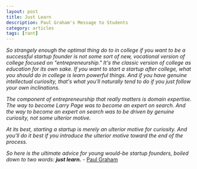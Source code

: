 ```yaml
---
layout: post
title: Just Learn
description: Paul Graham's Message to Students
category: articles
tags: [rant]
---
```


*So strangely enough the optimal thing do to in college if you want to be a successful startup founder is not some sort of new, vocational version of college focused on "entrepreneurship." It's the classic version of college as education for its own sake. If you want to start a startup after college, what you should do in college is learn powerful things. And if you have genuine intellectual curiosity, that's what you'll naturally tend to do if you just follow your own inclinations.*

*The component of entrepreneurship that really matters is domain expertise. The way to become Larry Page was to become an expert on search. And the way to become an expert on search was to be driven by genuine curiosity, not some ulterior motive.*

*At its best, starting a startup is merely an ulterior motive for curiosity. And you'll do it best if you introduce the ulterior motive toward the end of the process.*

*So here is the ultimate advice for young would-be startup founders, boiled down to two words: **just learn.*** - [Paul Graham](http://paulgraham.com/before.html)
